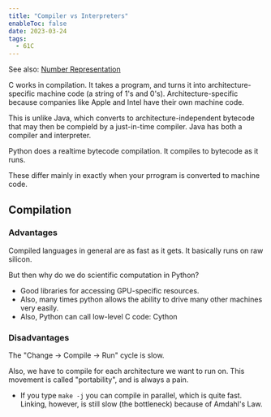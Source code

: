 ```yaml
---
title: "Compiler vs Interpreters"
enableToc: false
date: 2023-03-24
tags:
  - 61C
---
```


See also: [Number Representation](numbers.md)

C works in compilation. It takes a program, and turns it into architecture-specific machine code (a string of 1's and 0's). Architecture-specific because companies like Apple and Intel have their own machine code.

This is unlike Java, which converts to architecture-independent bytecode that may then be compield by a just-in-time compiler. Java has both a compiler and interpreter.

Python does a realtime bytecode compilation. It compiles to bytecode as it runs.

These differ mainly in exactly when your prrogram is converted to machine code.

## Compilation

### Advantages

Compiled languages in general are as fast as it gets. It basically runs on raw silicon.

But then why do we do scientific computation in Python?

- Good libraries for accessing GPU-specific resources.
- Also, many times python allows the ability to drive many other machines very easily.
- Also, Python can call low-level C code: Cython

### Disadvantages

The "Change -> Compile -> Run" cycle is slow.

Also, we have to compile for each architecture we want to run on. This movement is called "portability", and is always a pain.

- If you type `make -j` you can compile in parallel, which is quite fast. Linking, however, is still slow (the bottleneck) because of Amdahl's Law.
